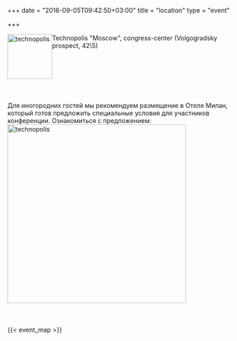 +++
date = "2016-09-05T09:42:50+03:00"
title = "location"
type = "event"

+++
<div style='float:left;'><a href='http://technocongress.ru/'><img alt="technopolis" title="technopolis" src="/img/sponsors/technopolis.png" class="img-responsive company-logo" height="100px" width="100px"/></a></div>
<div>Technopolis "Moscow", congress-center (Volgogradsky prospect, 42\5)</div>
<div style="clear:both;"/>
<br/>
<br/>
<br/>
<div style='float:left;'>Для иногородних гостей мы рекомендуем размещение в Отеле Милан, который готов предложить специальные условия для участников конференции. Ознакомиться с предложением:</div>
<div><img alt="technopolis" title="technopolis" src="/events/2017-moscow/hotelmilanlogo.jpg" class="img-responsive" width="400" /></div>


<div style='clear:both;'></div>
<br/>
<br/>
<br/>
{{< event_map >}}

